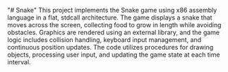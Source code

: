 "# Snake" 
This project implements the Snake game using x86 assembly language in a flat, stdcall architecture. 
The game displays a snake that moves across the screen, collecting food to grow in length while avoiding obstacles. 
Graphics are rendered using an external library, and the game logic includes collision handling, keyboard input management, and continuous position updates. The code utilizes procedures for drawing objects, processing user input, and updating the game state at each time interval.
